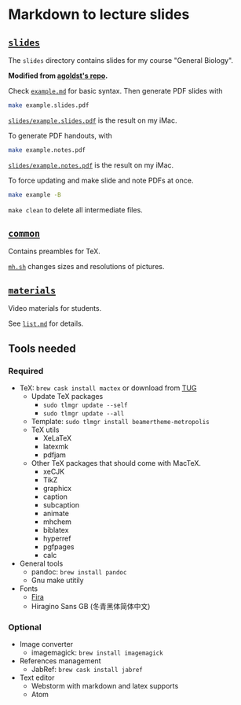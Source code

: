 # Markdown to lecture slides

## [`slides`](slides/)

The `slides` directory contains slides for my course "General Biology".

**Modified from [agoldst's repo](https://github.com/agoldst/tex/tree/master/lecture-slides).**

Check [`example.md`](slides/example.md) for basic syntax. Then generate PDF slides with 

```bash
make example.slides.pdf
```

[`slides/example.slides.pdf`](slides/example.slides.pdf) is the result on my iMac.

To generate PDF handouts, with

```bash
make example.notes.pdf
```

[`slides/example.notes.pdf`](slides/example.notes.pdf) is the result on my iMac.

To force updating and make slide and note PDFs at once.

```bash
make example -B
```

`make clean` to delete all intermediate files.

## [`common`](common/)

Contains preambles for TeX.

[`mh.sh`](common/mh.sh) changes sizes and resolutions of pictures.

## [`materials`](materials/)

Video materials for students.

See [`list.md`](materials/list.md) for details.

## Tools needed

### Required

* TeX: `brew cask install mactex` or download from [TUG](https://tug.org/mactex/mactex-download.html)
    * Update TeX packages
        * `sudo tlmgr update --self`
        * `sudo tlmgr update --all`
    * Template: `sudo tlmgr install beamertheme-metropolis`
    * TeX utils
        * XeLaTeX
        * latexmk
        * pdfjam
    * Other TeX packages that should come with MacTeX.
        * xeCJK
        * TikZ
        * graphicx
        * caption
        * subcaption
        * animate
        * mhchem
        * biblatex
        * hyperref
        * pgfpages
        * calc
* General tools
    * pandoc: `brew install pandoc`
    * Gnu make utitily
* Fonts
    * [Fira](https://github.com/mozilla/Fira)
    * Hiragino Sans GB (冬青黑体简体中文)

### Optional

* Image converter
    * imagemagick: `brew install imagemagick`
* References management
    * JabRef: `brew cask install jabref`
* Text editor
    * Webstorm with markdown and latex supports
    * Atom
